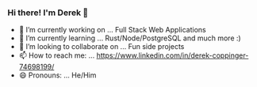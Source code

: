 ### Hi there! I'm Derek 👋

<!--
**derekcoppinger/derekcoppinger** is a ✨ _special_ ✨ repository because its `README.md` (this file) appears on your GitHub profile.

Here are some ideas to get you started:

- 🔭 I’m currently working on ... Full Stack Web Applications
- 🌱 I’m currently learning ... Rust/Node/PostgreSQL and much more :)
- 👯 I’m looking to collaborate on ... Fun side projects
- 🤔 I’m looking for help with ... 
- 💬 Ask me about ...
- 📫 How to reach me: ...
- 😄 Pronouns: ...
- ⚡ Fun fact: ...
-->

- 🔭 I’m currently working on ... Full Stack Web Applications
- 🌱 I’m currently learning ... Rust/Node/PostgreSQL and much more :)
- 👯 I’m looking to collaborate on ... Fun side projects
- 📫 How to reach me: ... https://www.linkedin.com/in/derek-coppinger-74698199/
- 😄 Pronouns: ... He/Him
